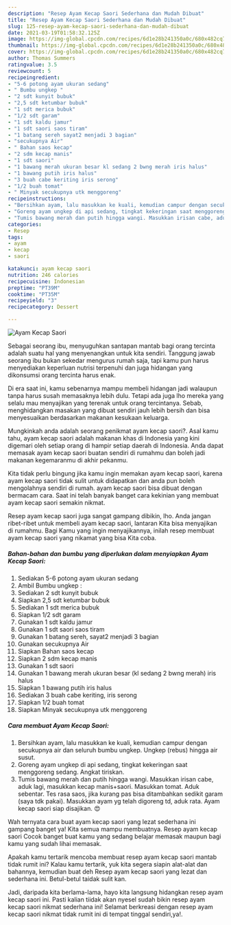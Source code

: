 ```yaml
---
description: "Resep Ayam Kecap Saori Sederhana dan Mudah Dibuat"
title: "Resep Ayam Kecap Saori Sederhana dan Mudah Dibuat"
slug: 125-resep-ayam-kecap-saori-sederhana-dan-mudah-dibuat
date: 2021-03-19T01:58:32.125Z
image: https://img-global.cpcdn.com/recipes/6d1e28b241350a0c/680x482cq70/ayam-kecap-saori-foto-resep-utama.jpg
thumbnail: https://img-global.cpcdn.com/recipes/6d1e28b241350a0c/680x482cq70/ayam-kecap-saori-foto-resep-utama.jpg
cover: https://img-global.cpcdn.com/recipes/6d1e28b241350a0c/680x482cq70/ayam-kecap-saori-foto-resep-utama.jpg
author: Thomas Summers
ratingvalue: 3.5
reviewcount: 5
recipeingredient:
- "5-6 potong ayam ukuran sedang"
- " Bumbu ungkep "
- "2 sdt kunyit bubuk"
- "2,5 sdt ketumbar bubuk"
- "1 sdt merica bubuk"
- "1/2 sdt garam"
- "1 sdt kaldu jamur"
- "1 sdt saori saos tiram"
- "1 batang sereh sayat2 menjadi 3 bagian"
- "secukupnya Air"
- " Bahan saos kecap"
- "2 sdm kecap manis"
- "1 sdt saori"
- "1 bawang merah ukuran besar kl sedang 2 bwng merah iris halus"
- "1 bawang putih iris halus"
- "3 buah cabe keriting iris serong"
- "1/2 buah tomat"
- " Minyak secukupnya utk menggoreng"
recipeinstructions:
- "Bersihkan ayam, lalu masukkan ke kuali, kemudian campur dengan secukupnya air dan seluruh bumbu ungkep. Ungkep (rebus) hingga air susut."
- "Goreng ayam ungkep di api sedang, tingkat kekeringan saat menggoreng sedang. Angkat tiriskan."
- "Tumis bawang merah dan putih hingga wangi. Masukkan irisan cabe, aduk lagi, masukkan kecap manis+saori. Masukkan tomat. Aduk sebentar. Tes rasa saos, jika kurang pas bisa ditambahkan sedikit garam (saya tdk pakai). Masukkan ayam yg telah digoreng td, aduk rata. Ayam kecap saori siap disajikan. 😍"
categories:
- Resep
tags:
- ayam
- kecap
- saori

katakunci: ayam kecap saori 
nutrition: 246 calories
recipecuisine: Indonesian
preptime: "PT39M"
cooktime: "PT35M"
recipeyield: "3"
recipecategory: Dessert

---
```



![Ayam Kecap Saori](https://img-global.cpcdn.com/recipes/6d1e28b241350a0c/680x482cq70/ayam-kecap-saori-foto-resep-utama.jpg)

Sebagai seorang ibu, menyuguhkan santapan mantab bagi orang tercinta adalah suatu hal yang menyenangkan untuk kita sendiri. Tanggung jawab seorang ibu bukan sekedar mengurus rumah saja, tapi kamu pun harus menyediakan keperluan nutrisi terpenuhi dan juga hidangan yang dikonsumsi orang tercinta harus enak.

Di era  saat ini, kamu sebenarnya mampu membeli hidangan jadi walaupun tanpa harus susah memasaknya lebih dulu. Tetapi ada juga lho mereka yang selalu mau menyajikan yang terenak untuk orang tercintanya. Sebab, menghidangkan masakan yang dibuat sendiri jauh lebih bersih dan bisa menyesuaikan berdasarkan makanan kesukaan keluarga. 



Mungkinkah anda adalah seorang penikmat ayam kecap saori?. Asal kamu tahu, ayam kecap saori adalah makanan khas di Indonesia yang kini digemari oleh setiap orang di hampir setiap daerah di Indonesia. Anda dapat memasak ayam kecap saori buatan sendiri di rumahmu dan boleh jadi makanan kegemaranmu di akhir pekanmu.

Kita tidak perlu bingung jika kamu ingin memakan ayam kecap saori, karena ayam kecap saori tidak sulit untuk didapatkan dan anda pun boleh mengolahnya sendiri di rumah. ayam kecap saori bisa dibuat dengan bermacam cara. Saat ini telah banyak banget cara kekinian yang membuat ayam kecap saori semakin nikmat.

Resep ayam kecap saori juga sangat gampang dibikin, lho. Anda jangan ribet-ribet untuk membeli ayam kecap saori, lantaran Kita bisa menyajikan di rumahmu. Bagi Kamu yang ingin menyajikannya, inilah resep membuat ayam kecap saori yang nikamat yang bisa Kita coba.

<!--inarticleads1-->

##### Bahan-bahan dan bumbu yang diperlukan dalam menyiapkan Ayam Kecap Saori:

1. Sediakan 5-6 potong ayam ukuran sedang
1. Ambil  Bumbu ungkep :
1. Sediakan 2 sdt kunyit bubuk
1. Siapkan 2,5 sdt ketumbar bubuk
1. Sediakan 1 sdt merica bubuk
1. Siapkan 1/2 sdt garam
1. Gunakan 1 sdt kaldu jamur
1. Gunakan 1 sdt saori saos tiram
1. Gunakan 1 batang sereh, sayat2 menjadi 3 bagian
1. Gunakan secukupnya Air
1. Siapkan  Bahan saos kecap
1. Siapkan 2 sdm kecap manis
1. Gunakan 1 sdt saori
1. Gunakan 1 bawang merah ukuran besar (kl sedang 2 bwng merah) iris halus
1. Siapkan 1 bawang putih iris halus
1. Sediakan 3 buah cabe keriting, iris serong
1. Siapkan 1/2 buah tomat
1. Siapkan  Minyak secukupnya utk menggoreng




<!--inarticleads2-->

##### Cara membuat Ayam Kecap Saori:

1. Bersihkan ayam, lalu masukkan ke kuali, kemudian campur dengan secukupnya air dan seluruh bumbu ungkep. Ungkep (rebus) hingga air susut.
1. Goreng ayam ungkep di api sedang, tingkat kekeringan saat menggoreng sedang. Angkat tiriskan.
1. Tumis bawang merah dan putih hingga wangi. Masukkan irisan cabe, aduk lagi, masukkan kecap manis+saori. Masukkan tomat. Aduk sebentar. Tes rasa saos, jika kurang pas bisa ditambahkan sedikit garam (saya tdk pakai). Masukkan ayam yg telah digoreng td, aduk rata. Ayam kecap saori siap disajikan. 😍




Wah ternyata cara buat ayam kecap saori yang lezat sederhana ini gampang banget ya! Kita semua mampu membuatnya. Resep ayam kecap saori Cocok banget buat kamu yang sedang belajar memasak maupun bagi kamu yang sudah lihai memasak.

Apakah kamu tertarik mencoba membuat resep ayam kecap saori mantab tidak rumit ini? Kalau kamu tertarik, yuk kita segera siapin alat-alat dan bahannya, kemudian buat deh Resep ayam kecap saori yang lezat dan sederhana ini. Betul-betul taidak sulit kan. 

Jadi, daripada kita berlama-lama, hayo kita langsung hidangkan resep ayam kecap saori ini. Pasti kalian tiidak akan nyesel sudah bikin resep ayam kecap saori nikmat sederhana ini! Selamat berkreasi dengan resep ayam kecap saori nikmat tidak rumit ini di tempat tinggal sendiri,ya!.

